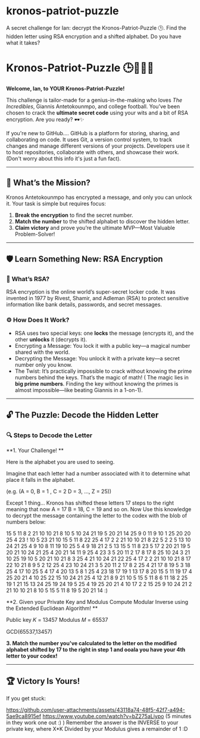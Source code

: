 # kronos-patriot-puzzle
A secret challenge for Ian: decrypt the Kronos-Patriot-Puzzle 🕒. Find the hidden letter using RSA encryption and a shifted alphabet. Do you have what it takes?


# Kronos-Patriot-Puzzle 🕒🦸‍♂️🏀

**Welcome, Ian, to YOUR Kronos-Patriot-Puzzle!** 

This challenge is tailor-made for a genius-in-the-making who loves *The Incredibles*, Giannis Antetokounmpo, and college football. You’ve been chosen to crack the **ultimate secret code** using your wits and a bit of RSA encryption. Are you ready? 🕶️✨

If you're new to GitHub.... GitHub is a platform for storing, sharing, and collaborating on code. It uses Git, a version control system, to track changes and manage different versions of your projects. Developers use it to host repositories, collaborate with others, and showcase their work. (Don't worry about this info it's just a fun fact).

---

## 🧩 **What’s the Mission?**

Kronos Antetokounmpo has encrypted a message, and only you can unlock it. Your task is simple but requires focus:

1. **Break the encryption** to find the secret number.
2. **Match the number** to the shifted alphabet to discover the hidden letter.
3. **Claim victory** and prove you’re the ultimate MVP—Most Valuable Problem-Solver!

---

## 🛡️ **Learn Something New: RSA Encryption**

### 🏀 **What’s RSA?**  
RSA encryption is the online world’s super-secret locker code. It was invented in 1977 by Rivest, Shamir, and Adleman (RSA) to protect sensitive information like bank details, passwords, and secret messages.

### ⚙️ **How Does It Work?**
- RSA uses two special keys: one **locks** the message (encrypts it), and the other **unlocks** it (decrypts it).  
- Encrypting a Message: You lock it with a public key—a magical number shared with the world.
- Decrypting the Message: You unlock it with a private key—a secret number only you know.
- The Twist: It’s practically impossible to crack without knowing the prime numbers behind the keys. That’s the magic of math! ( The magic lies in **big prime numbers**. Finding the key without knowing the primes is almost impossible—like beating Giannis in a 1-on-1).

---
## 🔓 **The Puzzle: Decode the Hidden Letter**
### 🔍 **Steps to Decode the Letter**
**1. Your Challenge! **

Here is the alphabet you are used to seeing. 

Imagine that each letter had a number associated with it to determine what place it falls in the alphabet.

(e.g. (A = 0, B = 1 , C = 2  D = 3, ..., Z = 25)) 

Except 1 thing... Kronos has shifted these letters 17 steps to the right meaning that now A = 17 B = 18, C = 19 and so on. Now Use this knowledge to decrypt the message containing the letter to the codex with the blob of numbers below:

15 5 11 8 2 21 10 10 21 8 10 5 10 24 21 19 5 20 21 14 25 9 0 11 9 10 1 25 20 20 25 4 23 ! 10 5 23 21 10 15 5 11 8 22 25 4 17 2 2 21 10 10 21 8 22 5 2 2 5 13 10 24 21 25 4 9 10 8 11 19 10 25 5 4 9 18 21 2 5 13 15 5 11 8 23 5 17 2 20 21 19 5 20 21 10 24 21 25 4 20 21 14 11 9 25 4 23 3 5 20 11 2 17 8 17 8 25 10 24 3 21 10 25 19 10 5 20 21 10 21 8 3 25 4 21 10 24 21 22 25 4 17 2 2 21 10 10 21 8 17 22 10 21 8 9 5 2 12 25 4 23 10 24 21 3 5 20 11 2 17 8 2 25 4 21 17 8 19 5 3 18 25 4 17 10 25 5 4 17 4 20 13 5 8 1 25 4 23 18 17 19 1 13 17 8 20 15 5 11 19 17 4 25 20 21 4 10 25 22 15 10 24 21 25 4 12 21 8 9 21 10 5 15 5 11 8 6 11 18 2 25 19 1 21 15 13 24 25 19 24 19 5 25 4 19 25 20 21 4 10 17 2 2 15 25 9 10 24 21 2 21 10 10 21 8 10 5 15 5 11 8 19 5 20 21 14 :)


**2. Given your Private Key and Modulus Compute Modular Inverse using the Extended Euclidean Algorithm! **
   
Public key 𝐾 = 13457 
Modulus 𝑀 = 65537

GCD(65537,13457)


**3. Match the number you've calculated to the letter on the modified alphabet shifted by  17 to the right  in step 1 and  ooala you have your 4th letter to your codex!**

---

## 🏆 **Victory Is Yours!**

If you get stuck:


https://github.com/user-attachments/assets/43118a74-48f5-42f7-a494-5ae9ca8915ef
https://www.youtube.com/watch?v=bZ275aLiypo (5 minutes in they work one out :) ) Remember the answer is the INVERSE to your private key, where X*K Divided by your Modulus gives a remainder of 1 :D
